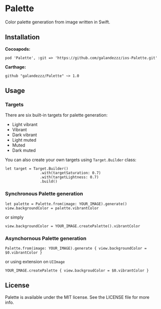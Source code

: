 # Palette

Color palette generation from image written in Swift.

## Installation

**Cocoapods:**

`pod 'Palette', :git => 'https://github.com/galandezzz/ios-Palette.git'`

**Carthage:**

`github "galandezzz/Palette" ~> 1.0`

## Usage

### Targets

There are six built-in targets for palette generation:

- Light vibrant
- Vibrant
- Dark vibrant
- Light muted
- Muted
- Dark muted


You can also create your own targets using `Target.Builder` class:
```
let target = Target.Builder()
                .with(targetSaturation: 0.7)
                .with(targetLightness: 0.7)
                .build()
```

### Synchronous Palette generation

```
let palette = Palette.from(image: YOUR_IMAGE).generate()
view.backgroundColor = palette.vibrantColor
```

or simply

```
view.backgroundColor = YOUR_IMAGE.createPalette().vibrantColor
```

### Asynchornous Palette generation

```
Palette.from(image: YOUR_IMAGE).generate { view.backgroundColor = $0.vibrantColor }
```

or using extension on `UIImage`

```
YOUR_IMAGE.createPalette { view.backgroudColor = $0.vibrantColor }
```

## License

Palette is available under the MIT license. See the LICENSE file for more info.
